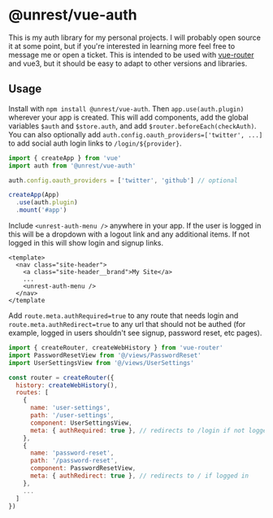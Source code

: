 # @unrest/vue-auth

This is my auth library for my personal projects. I will probably open source it at some point, but if you're interested in learning more feel free to message me or open a ticket. This is intended to be used with [vue-router](https://next.router.vuejs.org/) and vue3, but it should be easy to adapt to other versions and libraries.

## Usage

Install with `npm install @unrest/vue-auth`. Then `app.use(auth.plugin)` wherever your app is created. This will add components, add the global variables `$auth` and `$store.auth`, and add `$router.beforeEach(checkAuth)`. You can also optionally add `auth.config.oauth_providers=['twitter', ...]` to add social auth login links to `/login/${provider}`.

``` main.js
import { createApp } from 'vue'
import auth from '@unrest/vue-auth'

auth.config.oauth_providers = ['twitter', 'github'] // optional

createApp(App)
  .use(auth.plugin)
  .mount('#app')
```

Include `<unrest-auth-menu />` anywhere in your app. If the user is logged in this will be a dropdown with a logout link and any additional items. If not logged in this will show login and signup links.

``` Nav.vue
<template>
  <nav class="site-header">
    <a class="site-header__brand">My Site</a>
    ...
    <unrest-auth-menu />
  </nav>
</template
```

Add `route.meta.authRequired=true` to any route that needs login and `route.meta.authRedirect=true` to any url that should not be authed (for example, logged in users shouldn't see signup, password reset, etc pages).

``` router.js
import { createRouter, createWebHistory } from 'vue-router'
import PasswordResetView from '@/views/PasswordReset'
import UserSettingsView from '@/views/UserSettings'

const router = createRouter({
  history: createWebHistory(),
  routes: [
    {
      name: 'user-settings',
      path: '/user-settings',
      component: UserSettingsView,
      meta: { authRequired: true }, // redirects to /login if not logged in
    },
    {
      name: 'password-reset',
      path: '/password-reset',
      component: PasswordResetView,
      meta: { authRedirect: true }, // redirects to / if logged in
    },
    ...
  ]
})
```
